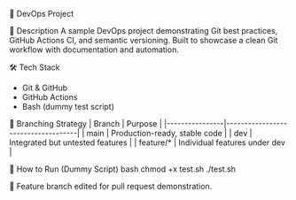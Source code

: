 🚀 DevOps Project

📌 Description
A sample DevOps project demonstrating Git best practices, GitHub Actions CI, and semantic versioning. Built to showcase a clean Git workflow with documentation and automation.

🛠️ Tech Stack
- Git & GitHub
- GitHub Actions
- Bash (dummy test script)

🌱 Branching Strategy
| Branch         | Purpose                           |
|----------------|------------------------------------|
| main           | Production-ready, stable code      |
| dev            | Integrated but untested features   |
| feature/*      | Individual features under dev      |

🚀 How to Run (Dummy Script)
bash
chmod +x test.sh
./test.sh

🚀 Feature branch edited for pull request demonstration.
